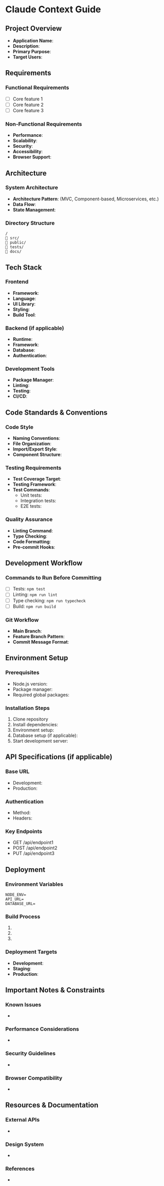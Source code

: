 # Claude Context Guide

## Project Overview
- **Application Name**: 
- **Description**: 
- **Primary Purpose**: 
- **Target Users**: 

## Requirements

### Functional Requirements
- [ ] Core feature 1
- [ ] Core feature 2
- [ ] Core feature 3

### Non-Functional Requirements
- **Performance**: 
- **Scalability**: 
- **Security**: 
- **Accessibility**: 
- **Browser Support**: 

## Architecture

### System Architecture
- **Architecture Pattern**: (MVC, Component-based, Microservices, etc.)
- **Data Flow**: 
- **State Management**: 

### Directory Structure
```
/
   src/
   public/
   tests/
   docs/
```

## Tech Stack

### Frontend
- **Framework**: 
- **Language**: 
- **UI Library**: 
- **Styling**: 
- **Build Tool**: 

### Backend (if applicable)
- **Runtime**: 
- **Framework**: 
- **Database**: 
- **Authentication**: 

### Development Tools
- **Package Manager**: 
- **Linting**: 
- **Testing**: 
- **CI/CD**: 

## Code Standards & Conventions

### Code Style
- **Naming Conventions**: 
- **File Organization**: 
- **Import/Export Style**: 
- **Component Structure**: 

### Testing Requirements
- **Test Coverage Target**: 
- **Testing Framework**: 
- **Test Commands**: 
  - Unit tests: 
  - Integration tests: 
  - E2E tests: 

### Quality Assurance
- **Linting Command**: 
- **Type Checking**: 
- **Code Formatting**: 
- **Pre-commit Hooks**: 

## Development Workflow

### Commands to Run Before Committing
- [ ] Tests: `npm test`
- [ ] Linting: `npm run lint`
- [ ] Type checking: `npm run typecheck`
- [ ] Build: `npm run build`

### Git Workflow
- **Main Branch**: 
- **Feature Branch Pattern**: 
- **Commit Message Format**: 

## Environment Setup

### Prerequisites
- Node.js version: 
- Package manager: 
- Required global packages: 

### Installation Steps
1. Clone repository
2. Install dependencies: 
3. Environment setup: 
4. Database setup (if applicable): 
5. Start development server: 

## API Specifications (if applicable)

### Base URL
- Development: 
- Production: 

### Authentication
- Method: 
- Headers: 

### Key Endpoints
- GET /api/endpoint1
- POST /api/endpoint2
- PUT /api/endpoint3

## Deployment

### Environment Variables
```
NODE_ENV=
API_URL=
DATABASE_URL=
```

### Build Process
1. 
2. 
3. 

### Deployment Targets
- **Development**: 
- **Staging**: 
- **Production**: 

## Important Notes & Constraints

### Known Issues
- 

### Performance Considerations
- 

### Security Guidelines
- 

### Browser Compatibility
- 

## Resources & Documentation

### External APIs
- 

### Design System
- 

### References
- 

